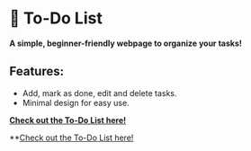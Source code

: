 # 📝 To-Do List  

**A simple, beginner-friendly webpage to organize your tasks!**  

## Features:  
- Add, mark as done, edit and delete tasks.  
- Minimal design for easy use.  

**[Check out the To-Do List here!](https://to-do-list-peach-kappa.vercel.app/)** 

**[Check out the To-Do List here!](https://giphy.com/gifs/motivation-todo-to-do-lxsQ9dLbw1kTSVS9rt)
